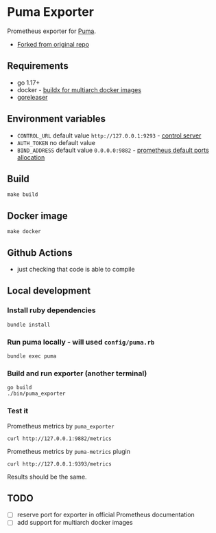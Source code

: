 # Puma Exporter

Prometheus exporter for [Puma](https://github.com/puma/puma).

- [Forked from original repo](https://github.com:sapcc/puma-exporter)

## Requirements

- go 1.17+
- docker - [buildx for multiarch docker images](https://docs.docker.com/buildx/working-with-buildx/#build-multi-platform-images)
- [goreleaser](https://github.com/goreleaser/goreleaser)

## Environment variables

- `CONTROL_URL` default value `http://127.0.0.1:9293` - [control server](https://github.com/puma/puma#controlstatus-server)
- `AUTH_TOKEN` no default value
- `BIND_ADDRESS` default value `0.0.0.0:9882` - [prometheus default ports allocation](https://github.com/prometheus/prometheus/wiki/Default-port-allocations)

## Build

```
make build
```

## Docker image

```
make docker
```

## Github Actions

- just checking that code is able to compile

## Local development

### Install ruby dependencies

```
bundle install
```

###  Run puma locally - will used `config/puma.rb`

```
bundle exec puma
```

### Build and run exporter (another terminal)

```
go build
./bin/puma_exporter
```

### Test it

Prometheus metrics by `puma_exporter`

```
curl http://127.0.0.1:9882/metrics
```

Prometheus metrics by `puma-metrics` plugin

```
curl http://127.0.0.1:9393/metrics
```

Results should be the same.

## TODO

- [ ] reserve port for exporter in official Prometheus documentation
- [ ] add support for multiarch docker images
